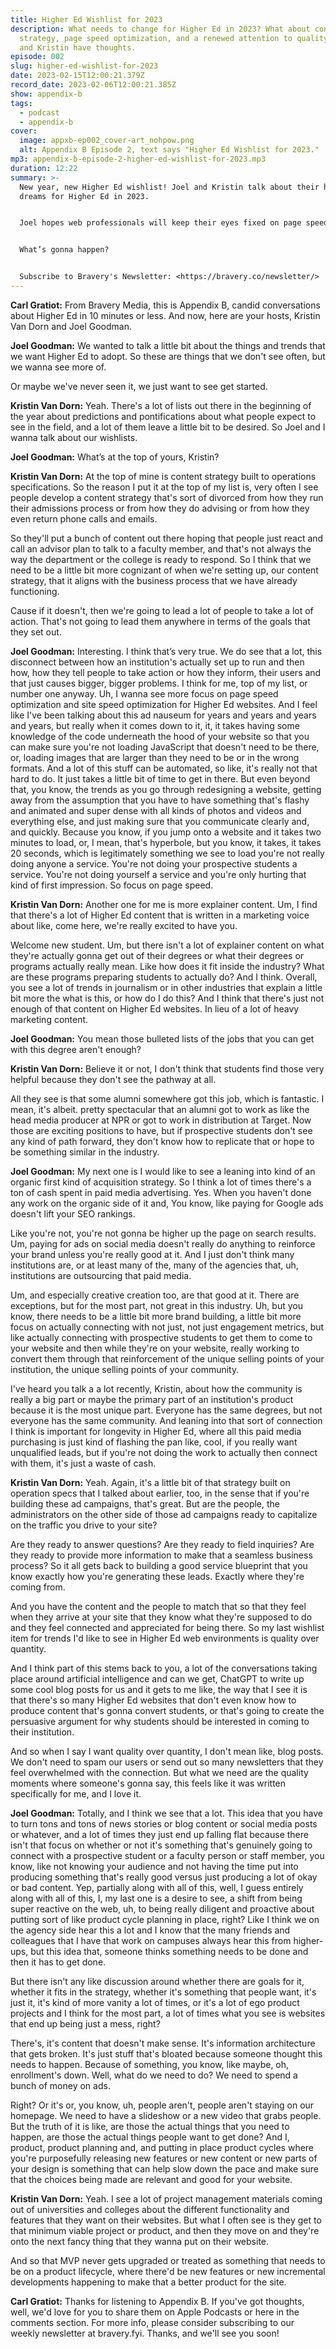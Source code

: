 ```yaml
---
title: Higher Ed Wishlist for 2023
description: What needs to change for Higher Ed in 2023? What about content
  strategy, page speed optimization, and a renewed attention to quality? Joel
  and Kristin have thoughts.
episode: 002
slug: higher-ed-wishlist-for-2023
date: 2023-02-15T12:00:21.379Z
record_date: 2023-02-06T12:00:21.385Z
show: appendix-b
tags:
  - podcast
  - appendix-b
cover:
  image: appxb-ep002_cover-art_nohpow.png
  alt: Appendix B Episode 2, text says "Higher Ed Wishlist for 2023."
mp3: appendix-b-episode-2-higher-ed-wishlist-for-2023.mp3
duration: 12:22
summary: >-
  New year, new Higher Ed wishlist! Joel and Kristin talk about their hopes and
  dreams for Higher Ed in 2023.


  Joel hopes web professionals will keep their eyes fixed on page speed optimization, while Kristin is focused on efficient content strategies.


  What’s gonna happen?


  S﻿ubscribe to Bravery's Newsletter: <https://bravery.co/newsletter/>
---
```

**Carl Gratiot:** From Bravery Media, this is Appendix B, candid conversations about Higher Ed in 10 minutes or less. And now, here are your hosts, Kristin Van Dorn and Joel Goodman. 

**Joel Goodman:** We wanted to talk a little bit about the things and trends that we want Higher Ed to adopt. So these are things that we don't see often, but we wanna see more of.

Or maybe we've never seen it, we just want to see get started. 

**Kristin Van Dorn:** Yeah. There's a lot of lists out there in the beginning of the year about predictions and pontifications about what people expect to see in the field, and a lot of them leave a little bit to be desired. So Joel and I wanna talk about our wishlists.

**Joel Goodman:** What’s at the top of yours, Kristin?

**Kristin Van Dorn:** At the top of mine is content strategy built to operations specifications. So the reason I put it at the top of my list is, very often I see people develop a content strategy that's sort of divorced from how they run their admissions process or from how they do advising or from how they even return phone calls and emails.

So they'll put a bunch of content out there hoping that people just react and call an advisor plan to talk to a faculty member, and that's not always the way the department or the college is ready to respond. So I think that we need to be a little bit more cognizant of when we're setting up, our content strategy, that it aligns with the business process that we have already functioning.

Cause if it doesn't, then we're going to lead a lot of people to take a lot of action. That's not going to lead them anywhere in terms of the goals that they set out. 

**Joel Goodman:** Interesting. I think that’s very true. We do see that a lot, this disconnect between how an institution's actually set up to run and then how, how they tell people to take action or how they inform, their users and that just causes bigger, bigger problems. I think for me, top of my list, or number one anyway. Uh, I wanna see more focus on page speed optimization and site speed optimization for Higher Ed websites. And I feel like I've been talking about this ad nauseum for years and years and years and years, but really when it comes down to it, it, it takes having some knowledge of the code underneath the hood of your website so that you can make sure you're not loading JavaScript that doesn't need to be there, or, loading images that are larger than they need to be or in the wrong formats. And a lot of this stuff can be automated, so like, it's really not that hard to do. It just takes a little bit of time to get in there. But even beyond that, you know, the trends as you go through redesigning a website, getting away from the assumption that you have to have something that's flashy and animated and super dense with all kinds of photos and videos and everything else, and just making sure that you communicate clearly and, and quickly. Because you know, if you jump onto a website and it takes two minutes to load, or, I mean, that's hyperbole, but you know, it takes, it takes 20 seconds, which is legitimately something we see to load you're not really doing anyone a service. You're not doing your prospective students a service. You're not doing yourself a service and you're only hurting that kind of first impression. So focus on page speed. 

**Kristin Van Dorn:** Another one for me is more explainer content. Um, I find that there's a lot of Higher Ed content that is written in a marketing voice about like, come here, we're really excited to have you.

Welcome new student. Um, but there isn't a lot of explainer content on what they're actually gonna get out of their degrees or what their degrees or programs actually really mean. Like how does it fit inside the industry? What are these programs preparing students to actually do? And I think. Overall, you see a lot of trends in journalism or in other industries that explain a little bit more the what is this, or how do I do this? And I think that there's just not enough of that content on Higher Ed websites. In lieu of a lot of heavy marketing content.

**Joel Goodman:** You mean those bulleted lists of the jobs that you can get with this degree aren't enough? 

**Kristin Van Dorn:** Believe it or not, I don't think that students find those very helpful because they don't see the pathway at all.

All they see is that some alumni somewhere got this job, which is fantastic. I mean, it's albeit. pretty spectacular that an alumni got to work as like the head media producer at NPR or got to work in distribution at Target. Now those are exciting positions to have, but if prospective students don't see any kind of path forward, they don't know how to replicate that or hope to be something similar in the industry.

**Joel Goodman:** My next one is I would like to see a leaning into kind of an organic first kind of acquisition strategy. So I think a lot of times there's a ton of cash spent in paid media advertising. Yes. When you haven't done any work on the organic side of it and, You know, like paying for Google ads doesn't lift your SEO rankings.

Like you're not, you're not gonna be higher up the page on search results. Um, paying for ads on social media doesn't really do anything to reinforce your brand unless you're really good at it. And I just don't think many institutions are, or at least many of the, many of the agencies that, uh, institutions are outsourcing that paid media.

Um, and especially creative creation too, are that good at it. There are exceptions, but for the most part, not great in this industry. Uh, but you know, there needs to be a little bit more brand building, a little bit more focus on actually connecting with not just, not just engagement metrics, but like actually connecting with prospective students to get them to come to your website and then while they're on your website, really working to convert them through that reinforcement of the unique selling points of your institution, the unique selling points of your community.

I've heard you talk a a lot recently, Kristin, about how the community is really a big part or maybe the primary part of an institution's product because it is the most unique part. Everyone has the same degrees, but not everyone has the same community. And leaning into that sort of connection I think is important for longevity in Higher Ed, where all this paid media purchasing is just kind of flashing the pan like, cool, if you really want unqualified leads, but if you're not doing the work to actually then connect with them, it's just a waste of cash. 

**Kristin Van Dorn:** Yeah. Again, it's a little bit of that strategy built on operation specs that I talked about earlier, too, in the sense that if you're building these ad campaigns, that's great. But are the people, the administrators on the other side of those ad campaigns ready to capitalize on the traffic you drive to your site?

Are they ready to answer questions? Are they ready to field inquiries? Are they ready to provide more information to make that a seamless business process? So it all gets back to building a good service blueprint that you know exactly how you're generating these leads. Exactly where they're coming from.

And you have the content and the people to match that so that they feel when they arrive at your site that they know what they're supposed to do and they feel connected and appreciated for being there. So my last wishlist item for trends I'd like to see in Higher Ed web environments is quality over quantity.

And I think part of this stems back to you, a lot of the conversations taking place around artificial intelligence and can we get, ChatGPT to write up some cool blog posts for us and it gets to me like, the way that I see it is that there's so many Higher Ed websites that don't even know how to produce content that's gonna convert students, or that's going to create the persuasive argument for why students should be interested in coming to their institution.

And so when I say I want quality over quantity, I don't mean like, blog posts. We don't need to spam our users or send out so many newsletters that they feel overwhelmed with the connection. But what we need are the quality moments where someone's gonna say, this feels like it was written specifically for me, and I love it.

**Joel Goodman:** Totally, and I think we see that a lot. This idea that you have to turn tons and tons of news stories or blog content or social media posts or whatever, and a lot of times they just end up falling flat because there isn't that focus on whether or not it's something that's genuinely going to connect with a prospective student or a faculty person or staff member, you know, like not knowing your audience and not having the time put into producing something that's really good versus just producing a lot of okay or bad content. Yep, partially along with all of this, well, I guess entirely along with all of this, I, my last one is a desire to see, a shift from being super reactive on the web, uh, to being really diligent and proactive about putting sort of like product cycle planning in place, right? Like I think we on the agency side hear this a lot and I know that the many friends and colleagues that I have that work on campuses always hear this from higher-ups, but this idea that, someone thinks something needs to be done and then it has to get done.

But there isn't any like discussion around whether there are goals for it, whether it fits in the strategy, whether it's something that people want, it's just it, it's kind of more vanity a lot of times, or it's a lot of ego product projects and I think for the most part, a lot of times what you see is websites that end up being just a mess, right?

There's, it's content that doesn't make sense. It's information architecture that gets broken. It's just stuff that's bloated because someone thought this needs to happen. Because of something, you know, like maybe, oh, enrollment's down. Well, what do we need to do? We need to spend a bunch of money on ads.

Right? Or it's or, you know, uh, people aren't, people aren't staying on our homepage. We need to have a slideshow or a new video that grabs people. But the truth of it is like, are those the actual things that you need to happen, are those the actual things people want to get done? And I, product, product planning and, and putting in place product cycles where you're purposefully releasing new features or new content or new parts of your design is something that can help slow down the pace and make sure that the choices being made are relevant and good for your website. 

**Kristin Van Dorn:** Yeah. I see a lot of project management materials coming out of universities and colleges about the different functionality and features that they want on their websites. But what I often see is they get to that minimum viable project or product, and then they move on and they're onto the next fancy thing that they wanna put on their website.

And so that MVP never gets upgraded or treated as something that needs to be on a product lifecycle, where there'd be new features or new incremental developments happening to make that a better product for the site.

**Carl Gratiot:** Thanks for listening to Appendix B. If you've got thoughts, well, we'd love for you to share them on Apple Podcasts or here in the comments section. For more info, please consider subscribing to our weekly newsletter at bravery.fyi. Thanks, and we'll see you soon!